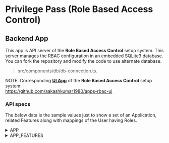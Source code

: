 # Privilege Pass (Role Based Access Control)
## Backend App
This app is API server of the <b>Role Based Access Control</b> setup system. This server manages the RBAC configuration in an embedded SQLite3 database. You can fork the repository and modify the code to use alternate database. 
> src/components/db/db-connection.ts.

NOTE: Corresponding <b><u>UI App</u></b> of the <b>Role Based Access Control</b> setup system:  
https://github.com/aakashkumar1980/apps-rbac-ui


### API specs
The below data is the sample values just to show a set of an Application, related Features along with mappings of the User having Roles.

<details>
<summary>APP</summary>

-- GET /api/app
```json
response ->
[
  {
    "id": 2,
    "code": "COLLEGE",
    "description": "College Management App"
  },
  {
    "id": 1,
    "code":"E-COMMERCE",
    "description":"E-Commerce App"
  }
]
```
</br>

-- POST /api/app
```json
request ->
{
    "code":"COLLEGE",
    "description":"College Management App"
}

response ->
{
    "id":2
}
```
<br/>

-- DELETE /api/app/<b>COLLEGE</b>
```sh
response ->
{
    "changes":1
}
```
</details>

<details>
<summary>APP_FEATURES</summary>

-- GET /api/app_features
```json
response ->
[
    {
        "code":"STUDENT_DIRECTORY",
        "description":"Access Student Directory",
        "appCode":"COLLEGE",
        "appDescription":"College Management App"
    },
    {
        "code":"COURSE_MANAGEMENT",
        "description":"Manage Courses",
        "appCode":"COLLEGE",
        "appDescription":"College Management App"
    },
    {
        "code":"EXAM_SCHEDULE",
        "description":"Manage Exam Schedules",
        "appCode":"COLLEGE",
        "appDescription":"College Management App"
    },
    
    {
        "code":"E-COM_ANALYTICS",
        "description":"Access E-commerce Analytics",
        "appCode":"E-COMMERCE",
        "appDescription":"E-Commerce App"
    },
    {
        "code":"ORDER_MANAGEMENT",
        "description":"Manage Customer Orders",
        "appCode":"E-COMMERCE",
        "appDescription":"E-Commerce App"
    },
    {
        "code":"CUSTOMER_REVIEWS",
        "description":"View Customer Reviews",
        "appCode":"E-COMMERCE",
        "appDescription":"E-Commerce App"
    },
    {
        "code":"PRODUCT_LIST",
        "description":"View Products List",
        "appCode":"E-COMMERCE",
        "appDescription":"E-Commerce App"
    }
]
```
</br>

-- POST /api/app_features
```json
request ->
{
    "code":"STUDENT_DIRECTORY",
    "description":"Access Student Directory",
    "appCode":"COLLEGE"
}

response ->
{
    "id": 1
}
```
<br/>

-- DELETE /api/app_features/<b>STUDENT_DIRECTORY</b>
```sh
response ->
{
    "changes": 1
}
```
</details>